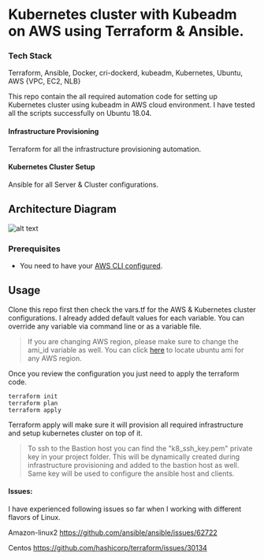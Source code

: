 # Kubernetes cluster with Kubeadm on AWS using Terraform & Ansible.

### Tech Stack
Terraform, Ansible, Docker, cri-dockerd, kubeadm, Kubernetes, Ubuntu, AWS {VPC, EC2, NLB}

This repo contain the all required automation code for setting up Kubernetes cluster using kubeadm in AWS cloud environment. I have tested all the scripts successfully on Ubuntu 18.04.

#### Infrastructure Provisioning
Terraform for all the infrastructure provisioning automation.

#### Kubernetes Cluster Setup 
Ansible for all Server & Cluster configurations.

## Architecture Diagram
![alt text](https://raw.githubusercontent.com/lkravi/kube8aws/multi-master/architecture.png)


### Prerequisites
* You need to have your [AWS CLI configured](https://docs.aws.amazon.com/cli/latest/userguide/cli-configure-quickstart.html). 

## Usage

Clone this repo first then check the vars.tf for the AWS & Kubernetes cluster configurations. I already added default values for each variable. You can override any variable via command line or as a variable file.

> If you are changing AWS region, please make sure to change the ami_id variable as well. You can click [here](https://cloud-images.ubuntu.com/locator/ec2/) to locate ubuntu ami for any AWS region.

Once you review the configuration you just need to apply the terraform code.

    terraform init
    terraform plan 
    terraform apply

Terraform apply will make sure it will provision all required infrastructure and setup kubernetes cluster on top of it.

> To ssh to the Bastion host you can find the "k8_ssh_key.pem" private key in your project folder. This will be dynamically created during infrastructure provisioning and added to the bastion host as well. Same key will be used to configure the ansible host and clients.

#### Issues:
I have experienced following issues so far when I working with different flavors of Linux.

Amazon-linux2
https://github.com/ansible/ansible/issues/62722

Centos
https://github.com/hashicorp/terraform/issues/30134
